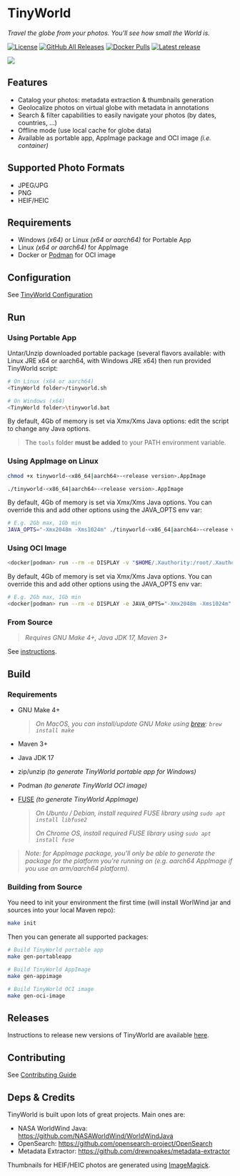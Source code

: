 # TinyWorld

*Travel the globe from your photos. You'll see how small the World is.*

[![License](https://img.shields.io/github/license/asaintsever/tinyworld?style=for-the-badge)](https://github.com/asaintsever/tinyworld/blob/main/LICENSE)
[![GitHub All Releases](https://img.shields.io/github/downloads/asaintsever/tinyworld/total?style=for-the-badge)](https://github.com/asaintsever/tinyworld/releases)
[![Docker Pulls](https://img.shields.io/docker/pulls/asaintsever/tinyworld?style=for-the-badge)](https://hub.docker.com/r/asaintsever/tinyworld)
[![Latest release](https://img.shields.io/github/v/release/asaintsever/tinyworld?style=for-the-badge)](https://github.com/asaintsever/tinyworld/releases)

![](https://github.com/asaintsever/tinyworld/releases/download/demo/tinyworld.gif)

## Features

- Catalog your photos: metadata extraction & thumbnails generation
- Geolocalize photos on virtual globe with metadata in annotations
- Search & filter capabilities to easily navigate your photos (by dates, countries, ...)
- Offline mode (use local cache for globe data)
- Available as portable app, AppImage package and OCI image *(i.e. container)*

## Supported Photo Formats

- JPEG/JPG
- PNG
- HEIF/HEIC

## Requirements

- Windows *(x64)* or Linux *(x64 or aarch64)* for Portable App
- Linux *(x64 or aarch64)* for AppImage
- Docker or [Podman](https://podman.io/) for OCI image

## Configuration

See [TinyWorld Configuration](cfg/README.md)

## Run

### Using Portable App

Untar/Unzip downloaded portable package (several flavors available: with Linux JRE x64 or aarch64, with Windows JRE x64) then run provided TinyWorld script:

```sh
# On Linux (x64 or aarch64)
<TinyWorld folder>/tinyworld.sh

# On Windows (x64)
<TinyWorld folder>\tinyworld.bat
```

By default, 4Gb of memory is set via Xmx/Xms Java options: edit the script to change any Java options.

> The `tools` folder **must be added** to your PATH environment variable.

### Using AppImage on Linux

```sh
chmod +x tinyworld-<x86_64|aarch64>-<release version>.AppImage

./tinyworld-<x86_64|aarch64>-<release version>.AppImage
```

By default, 4Gb of memory is set via Xmx/Xms Java options. You can override this and add other options using the JAVA_OPTS env var:

```sh
# E.g. 2Gb max, 1Gb min
JAVA_OPTS="-Xmx2048m -Xms1024m" ./tinyworld-<x86_64|aarch64>-<release version>.AppImage
```

### Using OCI Image

```sh
<docker|podman> run --rm -e DISPLAY -v "$HOME/.Xauthority:/root/.Xauthority:rw" -v "$HOME/.tinyworld:/root/.tinyworld" -v "$HOME/var/cache:/root/var/cache" --network host asaintsever/tinyworld:<release version>
```

By default, 4Gb of memory is set via Xmx/Xms Java options. You can override this and add other options using the JAVA_OPTS env var:

```sh
# E.g. 2Gb max, 1Gb min
<docker|podman> run --rm -e DISPLAY -e JAVA_OPTS="-Xmx2048m -Xms1024m" -v "$HOME/.Xauthority:/root/.Xauthority:rw" -v "$HOME/.tinyworld:/root/.tinyworld" -v "$HOME/var/cache:/root/var/cache" --network host asaintsever/tinyworld:<release version>
```

### From Source

> *Requires GNU Make 4+, Java JDK 17, Maven 3+*

See [instructions](ui/TEST.md).

## Build

### Requirements

- GNU Make 4+

    > *On MacOS, you can install/update GNU Make using [brew](https://brew.sh/): `brew install make`*

- Maven 3+
- Java JDK 17
- zip/unzip *(to generate TinyWorld portable app for Windows)*
- Podman *(to generate TinyWorld OCI image)*
- [FUSE](https://github.com/libfuse/libfuse) *(to generate TinyWorld AppImage)*

    > *On Ubuntu / Debian, install required FUSE library using `sudo apt install libfuse2`*
    >
    > *On Chrome OS, install required FUSE library using `sudo apt install fuse`*

> *Note: for AppImage package, you'll only be able to generate the package for the platform you're running on (e.g. aarch64 AppImage if you use an arm/aarch64 platform).*

### Building from Source

You need to init your environment the first time (will install WorlWind jar and sources into your local Maven repo):

```sh
make init
```

Then you can generate all supported packages:

```sh
# Build TinyWorld portable app
make gen-portableapp

# Build TinyWorld AppImage
make gen-appimage

# Build TinyWorld OCI image
make gen-oci-image
```

## Releases

Instructions to release new versions of TinyWorld are available [here](RELEASE.md).

## Contributing

See [Contributing Guide](CONTRIBUTING.md)

## Deps & Credits

TinyWorld is built upon lots of great projects. Main ones are:

- NASA WorldWind Java: <https://github.com/NASAWorldWind/WorldWindJava>
- OpenSearch: <https://github.com/opensearch-project/OpenSearch>
- Metadata Extractor: <https://github.com/drewnoakes/metadata-extractor>

Thumbnails for HEIF/HEIC photos are generated using [ImageMagick](https://imagemagick.org/).
